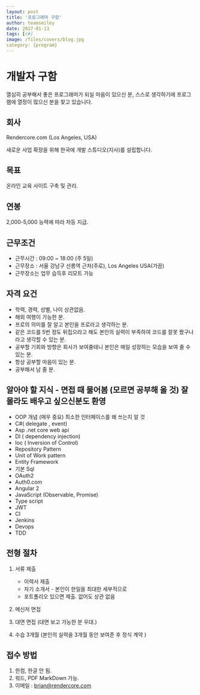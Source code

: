 ```yaml
---
layout: post
title: '프로그래머 구함' 
author: teamsmiley 
date: 2017-01-13
tags: [c#]
image: /files/covers/blog.jpg
category: {program}
---
```


# 개발자 구함

열심히 공부해서 좋은 프로그래머가 되실 마음이 있으신 분, 스스로 생각하기에 프로그램에 열정이 많으신 분을 찾고 있습니다. 

## 회사 

Rendercore.com (Los Angeles, USA)

새로운 사업 확장을 위해 한국에 개발 스튜디오(지사)를 설립합니다. 

## 목표 

온라인 교육 사이트 구축 및 관리.

## 연봉 

2,000-5,000 능력에 따라 차등 지급.

## 근무조건

* 근무시간 : 09:00 ~ 18:00 (주 5일)
* 근무장소 : 서울 강남구 선릉역 근처(주로), Los Angeles USA(가끔)
* 근무장소는 업무 습득후 리모트 가능 

## 자격 요건 

* 학력, 경력, 성별, 나이 상관없음. 
* 해외 여행이 가능한 분.
* 프로의 의미를 잘 알고 본인을 프로라고 생각하는 분.
* 같은 코드를 5번 정도 뒤집으라고 해도 본인의 실력이 부족하여 코드를 잘못 짰구나 라고 생각할 수 있는 분. 
* 공부할 기회와 방향은 회사가 보여줄테니 본인은 매일 성장하는 모습을 보여 줄 수 있는 분.
* 항상 공부할 마음이 있는 분.
* 공부해서 남 줄 분.



## 알아야 할 지식 - 면접 때 물어봄 (모르면 공부해 올 것) 잘 몰라도 배우고 싶으신분도 환영

* OOP 개념 (매우 중요) 최소한 인터페이스를 왜 쓰는지 알 것 
* C#( delegate , event)
* Asp .net core web api 
* DI ( dependency injection)
* Ioc ( Inversion of Control)
* Repository Pattern 
* Unit of Work pattern 
* Entity Framework 
* 기본 Sql 
* OAuth2
* Auth0.com
* Angular 2
* JavaScript (Observable, Promise)
* Type script
* JWT
* CI 
* Jenkins
* Devops
* TDD

## 전형 절차 

  1. 서류 제출 
        *  이력서 제출 
        *  자기 소개서 - 본인이 한일을 최대한 세부적으로
        *  포트폴리오 있으면 제출. 없어도 상관 없음

  2. 메신저 면접  
  3. 대면 면접  (대면 보고 가능한 분 우대.) 
  4. 수습 3개월 (본인의 실력을 3개월 동안 보여준 후 정식 계약 ) 

## 접수 방법 
  1. 한컴, 한글 안 됨.  
  3. 워드, PDF MarkDown 가능.
  2. 이메일 : brian@rendercore.com 


